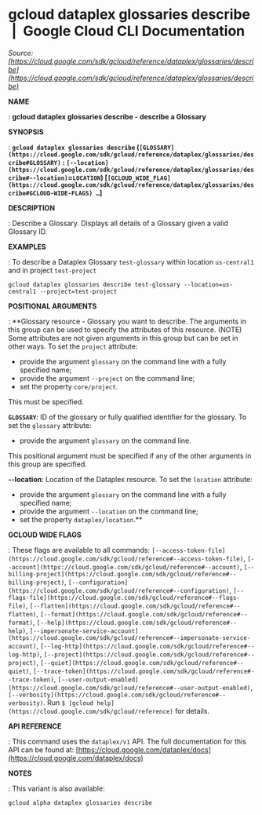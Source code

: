 # gcloud dataplex glossaries describe  |  Google Cloud CLI Documentation

*Source: [https://cloud.google.com/sdk/gcloud/reference/dataplex/glossaries/describe](https://cloud.google.com/sdk/gcloud/reference/dataplex/glossaries/describe)*

**NAME**

: **gcloud dataplex glossaries describe - describe a Glossary**

**SYNOPSIS**

: **`gcloud dataplex glossaries describe` (`[GLOSSARY](https://cloud.google.com/sdk/gcloud/reference/dataplex/glossaries/describe#GLOSSARY)` : `[--location](https://cloud.google.com/sdk/gcloud/reference/dataplex/glossaries/describe#--location)`=`LOCATION`) [`[GCLOUD_WIDE_FLAG](https://cloud.google.com/sdk/gcloud/reference/dataplex/glossaries/describe#GCLOUD-WIDE-FLAGS) …`]**

**DESCRIPTION**

: Describe a Glossary. Displays all details of a Glossary given a valid Glossary
ID.

**EXAMPLES**

: To describe a Dataplex Glossary `test-glossary` within location
`us-central1` and in project `test-project`

```
gcloud dataplex glossaries describe test-glossary --location=us-central1 --project=test-project
```

**POSITIONAL ARGUMENTS**

: **Glossary resource - Glossary you want to describe. The arguments in this group
can be used to specify the attributes of this resource. (NOTE) Some attributes
are not given arguments in this group but can be set in other ways.
To set the `project` attribute:

- provide the argument `glossary` on the command line with a fully
specified name;
- provide the argument `--project` on the command line;
- set the property `core/project`.

This must be specified.

**`GLOSSARY`**:
ID of the glossary or fully qualified identifier for the glossary.
To set the `glossary` attribute:

- provide the argument `glossary` on the command line.

This positional argument must be specified if any of the other arguments in this
group are specified.

**--location**:
Location of the Dataplex resource.
To set the `location` attribute:

- provide the argument `glossary` on the command line with a fully
specified name;
- provide the argument `--location` on the command line;
- set the property `dataplex/location`.**

**GCLOUD WIDE FLAGS**

: These flags are available to all commands: `[--access-token-file](https://cloud.google.com/sdk/gcloud/reference#--access-token-file)`,
`[--account](https://cloud.google.com/sdk/gcloud/reference#--account)`, `[--billing-project](https://cloud.google.com/sdk/gcloud/reference#--billing-project)`,
`[--configuration](https://cloud.google.com/sdk/gcloud/reference#--configuration)`,
`[--flags-file](https://cloud.google.com/sdk/gcloud/reference#--flags-file)`,
`[--flatten](https://cloud.google.com/sdk/gcloud/reference#--flatten)`, `[--format](https://cloud.google.com/sdk/gcloud/reference#--format)`, `[--help](https://cloud.google.com/sdk/gcloud/reference#--help)`, `[--impersonate-service-account](https://cloud.google.com/sdk/gcloud/reference#--impersonate-service-account)`,
`[--log-http](https://cloud.google.com/sdk/gcloud/reference#--log-http)`,
`[--project](https://cloud.google.com/sdk/gcloud/reference#--project)`, `[--quiet](https://cloud.google.com/sdk/gcloud/reference#--quiet)`, `[--trace-token](https://cloud.google.com/sdk/gcloud/reference#--trace-token)`, `[--user-output-enabled](https://cloud.google.com/sdk/gcloud/reference#--user-output-enabled)`,
`[--verbosity](https://cloud.google.com/sdk/gcloud/reference#--verbosity)`.
Run `$ [gcloud help](https://cloud.google.com/sdk/gcloud/reference)` for details.

**API REFERENCE**

: This command uses the `dataplex/v1` API. The full documentation for
this API can be found at: [https://cloud.google.com/dataplex/docs](https://cloud.google.com/dataplex/docs)

**NOTES**

: This variant is also available:

```
gcloud alpha dataplex glossaries describe
```